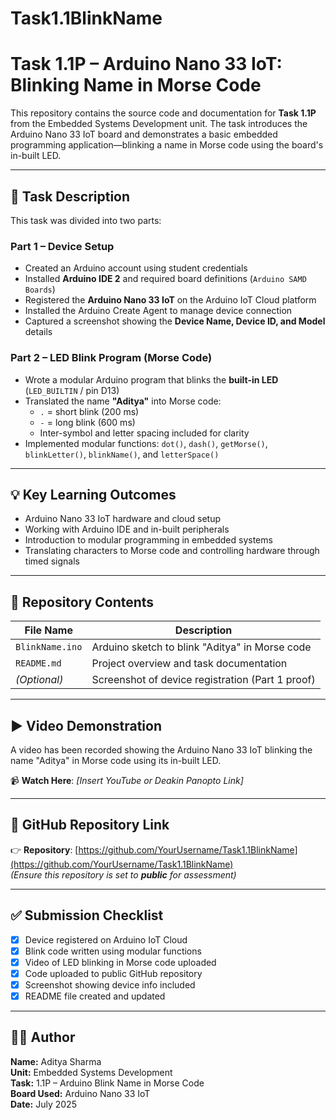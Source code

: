 # Task1.1BlinkName

# Task 1.1P – Arduino Nano 33 IoT: Blinking Name in Morse Code

This repository contains the source code and documentation for **Task 1.1P** from the Embedded Systems Development unit. The task introduces the Arduino Nano 33 IoT board and demonstrates a basic embedded programming application—blinking a name in Morse code using the board's in-built LED.

---

## 📘 Task Description

This task was divided into two parts:

### Part 1 – Device Setup
- Created an Arduino account using student credentials
- Installed **Arduino IDE 2** and required board definitions (`Arduino SAMD Boards`)
- Registered the **Arduino Nano 33 IoT** on the Arduino IoT Cloud platform
- Installed the Arduino Create Agent to manage device connection
- Captured a screenshot showing the **Device Name, Device ID, and Model** details

### Part 2 – LED Blink Program (Morse Code)
- Wrote a modular Arduino program that blinks the **built-in LED** (`LED_BUILTIN` / pin D13)
- Translated the name **"Aditya"** into Morse code:
  - `.` = short blink (200 ms)
  - `-` = long blink (600 ms)
  - Inter-symbol and letter spacing included for clarity
- Implemented modular functions: `dot()`, `dash()`, `getMorse()`, `blinkLetter()`, `blinkName()`, and `letterSpace()`

---

## 💡 Key Learning Outcomes

- Arduino Nano 33 IoT hardware and cloud setup
- Working with Arduino IDE and in-built peripherals
- Introduction to modular programming in embedded systems
- Translating characters to Morse code and controlling hardware through timed signals

---

## 📂 Repository Contents

| File Name       | Description                                      |
|-----------------|--------------------------------------------------|
| `BlinkName.ino` | Arduino sketch to blink "Aditya" in Morse code   |
| `README.md`     | Project overview and task documentation          |
| *(Optional)*    | Screenshot of device registration (Part 1 proof) |

---

## ▶️ Video Demonstration

A video has been recorded showing the Arduino Nano 33 IoT blinking the name "Aditya" in Morse code using its in-built LED.

📹 **Watch Here**: *[Insert YouTube or Deakin Panopto Link]*

---

## 🔗 GitHub Repository Link

👉 **Repository**: [https://github.com/YourUsername/Task1.1BlinkName](https://github.com/YourUsername/Task1.1BlinkName)  
*(Ensure this repository is set to **public** for assessment)*

---

## ✅ Submission Checklist

- [x] Device registered on Arduino IoT Cloud
- [x] Blink code written using modular functions
- [x] Video of LED blinking in Morse code uploaded
- [x] Code uploaded to public GitHub repository
- [x] Screenshot showing device info included
- [x] README file created and updated

---

## 🧑‍💻 Author

**Name:** Aditya Sharma  
**Unit:** Embedded Systems Development  
**Task:** 1.1P – Arduino Blink Name in Morse Code  
**Board Used:** Arduino Nano 33 IoT  
**Date:** July 2025


